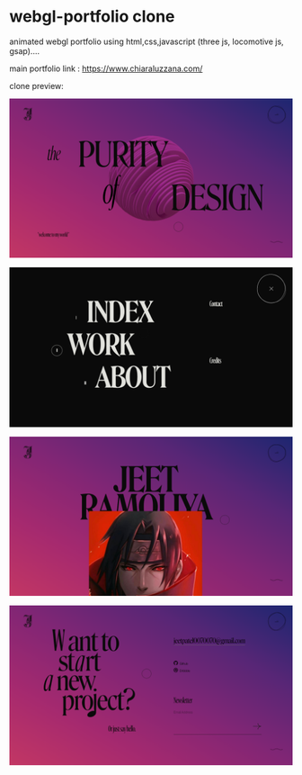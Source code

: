 # webgl-portfolio clone
animated webgl portfolio using html,css,javascript (three js, locomotive js, gsap)....

main portfolio link : https://www.chiaraluzzana.com/ 

clone preview:


![](./shot1.png) <br>

![](./shot2.png) <br>

![](./shot3.png) <br>

![](./shot4.png) <br>
